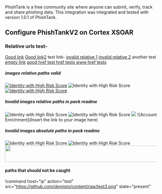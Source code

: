 PhishTank is a free community site where anyone can submit, verify, track and share phishing data.
This integration was integrated and tested with version 1.0.1 of PhishTank.
## Configure PhishTankV2 on Cortex XSOAR

### Relative urls test-
[Good link](https://www.good.co.il)
[Good link2](https://example.com)
test link- [invalid relative 1](relative1.com)
[invalid relative 2](www.relative2.com) another test
[empty link]()
<a href="https://hreftesting.com"> good href test </a>
<a href="hreftesting.com"> href tests </a>
<a href="www.hreftesting.com"> www href tests </a>


##### images relative paths valid
[![Identity with High Risk Score](binary_files/0.png)](https://github.com/demisto/content/raw/test2.png)
![Identity with High Risk Score](binary_files/0.png)
    [![Identity with High Risk Score](binary_files/0.png)](https://github.com/demisto/content/raw/test1.png)


#####  Invalid images relative paths in pack readme
![Identity with High Risk Score](doc_files/High_Risk_User.png)
![Identity with High Risk Score](home/test1/test2/doc_files/High_Risk_User.png)
<img src="../../doc_files/Access_investigation_-_Generic_4_5.png"/>
![Account Enrichment](Insert the link to your image here)

##### Invalid images absolute paths in pack readme
![Identity with High Risk Score](https://github.com/demisto/content/raw/test1.png)
![Identity with High Risk Score](https://raw.githubusercontent.com/demisto/content/raw/test1.png)
<img src="https://raw.githubusercontent.com/demisto/content/raw/test1.jpg" width="757" height="54">

#### paths that should not be caught
!command host="ip" action="test" src="https://github.com/demisto/content/raw/test3.png" state="present"
